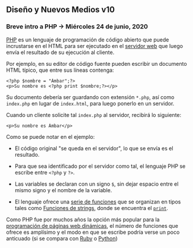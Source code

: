 ## Diseño y Nuevos Medios v10 

### Breve intro a PHP → Miércoles 24 de junio, 2020

[PHP](https://www.php.net/manual/es/getting-started.php) es un lenguaje de programación de código abierto que puede incrustarse en el HTML para ser ejecutado en el [servidor web](https://developer.mozilla.org/es/docs/Learn/Common_questions/Que_es_un_servidor_WEB) que luego envía el resultado de su ejecución al cliente. 

Por ejemplo, en su editor de código fuente pueden escribir un documento HTML típico, que entre sus líneas contenga:

```
<?php $nombre = "Ámbar";?> 
<p>Su nombre es <?php print $nombre;?></p>
```

Su documento debería ser guardando con extensión `*.php`, así como `index.php` en lugar de `index.html`, para luego ponerlo en un servidor. 

Cuando un cliente solicite tal `index.php` al servidor, recibirá lo siguiente:

```
<p>Su nombre es Ámbar</p>
```

Como se puede notar en el ejemplo: 

- El código original "se queda en el servidor", lo que se envía es el resultado.

- Para que sea identificado por el servidor como tal, el lenguaje PHP se escribe entre `<?php` y `?>`. 

- Las variables se declaran con un signo `$`, sin dejar espacio entre el mismo signo y el nombre de la variable.

- El lenguaje ofrece una [serie de funciones](https://www.php.net/manual/es/funcref.php) que se organizan en tipos tales como [Funciones de strings](https://www.php.net/manual/es/ref.strings.php), donde se encuentra el [`print`](https://www.php.net/manual/es/function.print.php).

Como PHP fue por muchos años la opción más popular para la [programación de páginas web dinámicas](https://developer.mozilla.org/es/docs/Learn/Server-side), el número de funciones que ofrece es amplísimo y el modo en que se escribe podría verse un poco anticuado (si se compara con [Ruby](https://www.ruby-lang.org/es/documentation/) o [Python](https://www.python.org/about/))



